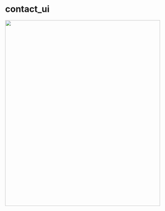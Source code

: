 # contact_ui

<img src = https://user-images.githubusercontent.com/74558294/152695024-567b3fef-b85d-402c-96bd-de37a2e3ddca.jpg height = "600" width = "500">
